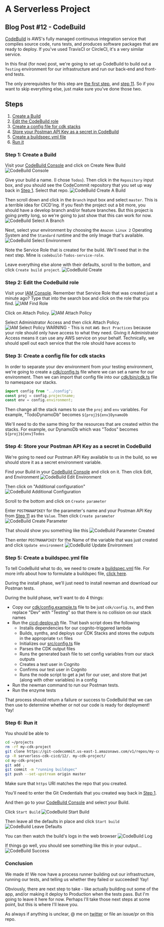 # A Serverless Project

## Blog Post #12 - CodeBuild

[CodeBuild](https://aws.amazon.com/codebuild/) is AWS's fully managed continuous integration service that compiles source code, runs tests, and produces software packages that are ready to deploy. If you've used TravisCI or CircleCI, it's a very similar service.

In this final (for now) post, we're going to set up CodeBuild to build out a `Testing` environment for our infrastructure and run our back-end and front-end tests.

The only prerequisites for this step are [the first step](../01), and [step 11](../11). So if you want to skip everything else, just make sure you've done those two.

## Steps

1. [Create a Build](#build)
1. [Edit the CodeBuild role](#iam)
1. [Create a config file for cdk stacks](#config)
1. [Store your Postman API Key as a secret in CodeBuild](#secret)
1. [Create a buildspec.yml file](#buildspec)
1. [Run it](#run)

### Step 1: Create a Build <a name="build"></a>

Visit your [CodeBuild Console](https://us-east-1.console.aws.amazon.com/codesuite/codebuild/projects?region=us-east-1) and click on Create New Build
![CodeBuild Console](../images/56_CodeBuild_Console.png)

Give your build a name. (I chose `Todos`). Then click in the `Repository` input box, and you should see the CodeCommit repository that you set up way back in [Step 1](#codecommit). Select that repo.
![CodeBuild Create A Build](../images/57_CodeBuild_Create_A_Build.png)

Then scroll down and click in the `Branch` input box and select `master`. This is a terrible idea for CICD'ing. If you flesh the project out a bit more, you should have a develop branch and/or feature branches. But this project is going pretty long, so we're going to just show that this can work for now.
![CodeBuild Select A Branch](../images/58_CodeBuild_Select_A_Branch.png)

Next, select your environment by choosing the `Amazon Linux 2` Operating System and the `Standard` runtime and the only Image that's available.
![CodeBuild Select Environment](../images/59_CodeBuild_Select_Environment.png)

Note the Service Role that is created for the build. We'll need that in the next step. Mine is `codebuild-Todos-service-role`.

Leave everything else alone with their defaults, scroll to the bottom, and click `Create build project`.
![CodeBuild Create](../images/60_CodeBuild_Create.png)

### Step 2: Edit the CodeBuild role <a name="iam"></a>

Visit your [IAM Console](https://console.aws.amazon.com/iam/home?region=us-east-1#/roles). Remember that Service Role that was created just a minute ago? Type that into the search box and click on the role that you find.
![IAM Find Role](../images/61_IAM_Find_Role.png)

Click on Attach Policy.
![IAM Attach Policy](../images/62_Attach_Policy.png)

Select Administrator Access and then click Attach Policy.
![IAM Select Policy](../images/63_Select_Policy.png)
WARNING - This is not `AWS Best Practices` because your role should only have access to what they need. Giving it Administrator Access means it can use any AWS service on your behalf. Technically, we should spell out each service that the role should have access to

### Step 3: Create a config file for cdk stacks <a name="config"></a>

In order to separate your dev environment from your testing environment, we're going to create a [cdk/config.ts](cdk/config.ts) file where we can set a name for our environment. Then we can import that config file into our [cdk/bin/cdk.ts](cdk/bin/cdk.ts) file to namespace our stacks.

```js
import config from "../config";
const proj = config.projectname;
const env = config.environment;
```

Then change all the stack names to use the `proj` and `env` variables.
For example, "TodoDynamoDb" becomes `${proj}${env}DynamoDb`

We'll need to do the same thing for the resources that are created within the stacks. For example, our DynamoDb which was "Todos" becomes `${proj}${env}Todos`

### Step 4: Store your Postman API Key as a secret in CodeBuild <a name="secret"></a>

We're going to need our Postman API Key available to us in the build, so we should store it as a secret environment variable.

Find your Build in your [CodeBuild Console](https://us-east-1.console.aws.amazon.com/codesuite/codebuild/projects?region=us-east-1) and click on it. Then click Edit, and Environment
![CodeBuild Edit Environment](../images/64_CodeBuild_Edit_Environment.png)

Then click on "Additional configuration"
![CodeBuild Additional Configuration](../images/65_CodeBuild_Additional_Configuration.png)

Scroll to the bottom and click on `Create parameter`

Enter `POSTMANAPIKEY` for the parameter's name and your Postman API Key from [Step 11](../11#api-key) as the `Value`. Then click `Create parameter`
![CodeBuild Create Parameter](../images/70_CodeBuild_Create_Parameter.png)

That should show you something like this
![CodeBuild Parameter Created](../images/71_CodeBuild_Parameter_Created.png)

Then enter `POSTMANAPIKEY` for the Name of the variable that was just created and click `Update environment`
![CodeBuild Update Environment](../images/72_CodeBuild_Update_Environment.png)

### Step 5: Create a buildspec.yml file <a name="buildspec"></a>

To tell CodeBuild what to do, we need to create a [buildspec.yml](buildspec.yml) file. For more info about how to formulate a buildspec file, [click here](https://docs.aws.amazon.com/codebuild/latest/userguide/build-spec-ref.html).

During the install phase, we'll just need to install newman and download our Postman tests.

During the build phase, we'll want to do 4 things:

- Copy our [cdk/config.example.ts](cdk/config.example.ts) file to be just `cdk/config.ts`, and then replace "Dev" with "Testing" so that there is no collision on our stack names
- Run the [cicd-deploy.sh](cicd-deploy.sh) file. That bash script does the following
  - Installs dependencies for our cognito-triggered lambda
  - Builds, synths, and deploys our CDK Stacks and stores the outputs in the appropriate `txt` files
  - Initializes our [src/config.ts](src/config.ts) file
  - Parses the CDK output files
  - Runs the generated bash file to set config variables from our stack outputs
  - Creates a test user in Cognito
  - Confirms our test user in Cognito
  - Runs the node script to get a jwt for our user, and store that jwt (along with other variables) in a config
- Run the newman command to run our Postman tests.
- Run the enzyme tests

That process should return a failure or success to CodeBuild that we can then use to determine whether or not our code is ready for deployment! Yay!

### Step 6: Run it <a name="run"></a>

You should be able to

```sh
cd ~/projects
rm -rf my-cdk-project
git clone https://git-codecommit.us-east-1.amazonaws.com/v1/repos/my-cdk-project
cp -R serverless-cdk-cicd/12/. my-cdk-project/
cd my-cdk-project
git add .
git commit -m "running buildspec"
git push --set-upstream origin master
```

Make sure that `https` URI matches the repo that you created.

You'll need to enter the Git Credentials that you created way back in [Step 1](#git-creds).

And then go to your [CodeBuild Console](https://us-east-1.console.aws.amazon.com/codesuite/codebuild/projects?region=us-east-1) and select your Build.

Click `Start Build`
![CodeBuild Start Build](../images/67_CodeBuild_Start_Build.png)

Then leave all the defaults in place and click `Start build`
![CodeBuild Leave Defaults](../images/68_CodeBuild_Leave_Defaults.png)

You can then watch the build's logs in the web browser
![CodeBuild Log](../images/69_CodeBuild_Log.png)

If things go well, you should see something like this in your output...
![CodeBuild Success](../images/73_CodeBuild_Success.png)

### Conclusion

We made it! We now have a process runner building out our infrastructure, running our tests, and telling us whether they failed or succeeded! Yay!

Obviously, there are next step to take - like actually building out some of the app, and/or making it deploy to Production when the tests pass. But I'm going to leave it here for now. Perhaps I'll take those next steps at some point, but this is where I'll leave you.

As always if anything is unclear, @ me on [twitter](https://twitter.com/murribu) or file an issue/pr on this repo.
